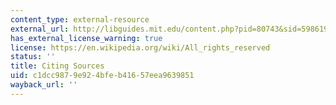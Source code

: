 ```yaml
---
content_type: external-resource
external_url: http://libguides.mit.edu/content.php?pid=80743&sid=598619
has_external_license_warning: true
license: https://en.wikipedia.org/wiki/All_rights_reserved
status: ''
title: Citing Sources
uid: c1dcc987-9e92-4bfe-b416-57eea9639851
wayback_url: ''
---
```

